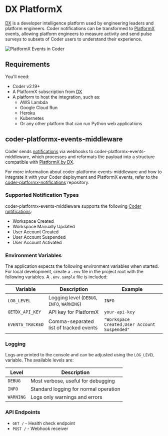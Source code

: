 # DX PlatformX

[DX](https://getdx.com) is a developer intelligence platform used by engineering
leaders and platform engineers. Coder notifications can be transformed to
[PlatformX](https://getdx.com/platformx) events, allowing platform engineers to
measure activity and send pulse surveys to subsets of Coder users to understand
their experience.

![PlatformX Events in Coder](../../images/integrations/platformx-screenshot.png)

## Requirements

You'll need:

- Coder v2.19+
- A PlatformX subscription from [DX](https://getdx.com/)
- A platform to host the integration, such as:
  - AWS Lambda
  - Google Cloud Run
  - Heroku
  - Kubernetes
  - Or any other platform that can run Python web applications

## coder-platformx-events-middleware

Coder sends [notifications](../monitoring/notifications/index.md) via webhooks
to coder-platformx-events-middleware, which processes and reformats the payload
into a structure compatible with [PlatformX by DX](https://help.getdx.com/en/articles/7880779-getting-started).

For more information about coder-platformx-events-middleware and how to
integrate it with your Coder deployment and PlatformX events, refer to the
[coder-platformx-notifications](https://github.com/DanielRondonGarcia/coder-platformx-notifications)
repository.

### Supported Notification Types

coder-platformx-events-middleware supports the following [Coder notifications](../monitoring/notifications/index.md):

- Workspace Created
- Workspace Manually Updated
- User Account Created
- User Account Suspended
- User Account Activated

### Environment Variables

The application expects the following environment variables when started.
For local development, create a `.env` file in the project root with the following variables.
A `.env.sample` file is included:

| Variable         | Description                                | Example                                      |
|------------------|--------------------------------------------|----------------------------------------------|
| `LOG_LEVEL`      | Logging level (`DEBUG`, `INFO`, `WARNING`) | `INFO`                                       |
| `GETDX_API_KEY`  | API key for PlatformX                      | `your-api-key`                               |
| `EVENTS_TRACKED` | Comma-separated list of tracked events     | `"Workspace Created,User Account Suspended"` |

### Logging

Logs are printed to the console and can be adjusted using the `LOG_LEVEL` variable. The available levels are:

| Level     | Description                           |
|-----------|---------------------------------------|
| `DEBUG`   | Most verbose, useful for debugging    |
| `INFO`    | Standard logging for normal operation |
| `WARNING` | Logs only warnings and errors         |

### API Endpoints

- `GET /` - Health check endpoint
- `POST /` - Webhook receiver
